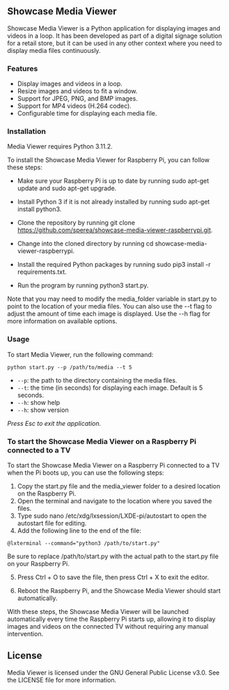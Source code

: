 ## Showcase Media Viewer

Showcase Media Viewer is a Python application for displaying images and videos in a loop. It has been developed as part of a digital signage solution for a retail store, but it can be used in any other context where you need to display media files continuously.

### Features
- Display images and videos in a loop.
- Resize images and videos to fit a window.
- Support for JPEG, PNG, and BMP images.
- Support for MP4 videos (H.264 codec).
- Configurable time for displaying each media file.

### Installation

Media Viewer requires Python 3.11.2.

To install the Showcase Media Viewer for Raspberry Pi, you can follow these steps:

- Make sure your Raspberry Pi is up to date by running sudo apt-get update and sudo apt-get upgrade.

- Install Python 3 if it is not already installed by running sudo apt-get install python3.

- Clone the repository by running git clone https://github.com/sperea/showcase-media-viewer-raspberrypi.git.

- Change into the cloned directory by running cd showcase-media-viewer-raspberrypi.

- Install the required Python packages by running sudo pip3 install -r requirements.txt.

- Run the program by running python3 start.py.

Note that you may need to modify the media_folder variable in start.py to point to the location of your media files. You can also use the --t flag to adjust the amount of time each image is displayed. Use the --h flag for more information on available options.

### Usage

To start Media Viewer, run the following command:

``
python start.py --p /path/to/media --t 5 
``

* `--p`: the path to the directory containing the media files.
* `--t`: the time (in seconds) for displaying each image. Default is 5 seconds.
* `--h`: show help
* `--h`: show version

*Press Esc to exit the application.*

### To start the Showcase Media Viewer on a Raspberry Pi connected to a TV 

To start the Showcase Media Viewer on a Raspberry Pi connected to a TV when the Pi boots up, you can use the following steps:

1. Copy the start.py file and the media_viewer folder to a desired location on the Raspberry Pi.
2. Open the terminal and navigate to the location where you saved the files.
3. Type sudo nano /etc/xdg/lxsession/LXDE-pi/autostart to open the autostart file for editing.
4. Add the following line to the end of the file:

``
@lxterminal --command="python3 /path/to/start.py"
``

Be sure to replace /path/to/start.py with the actual path to the start.py file on your Raspberry Pi.

5. Press Ctrl + O to save the file, then press Ctrl + X to exit the editor.

6. Reboot the Raspberry Pi, and the Showcase Media Viewer should start automatically.

With these steps, the Showcase Media Viewer will be launched automatically every time the Raspberry Pi starts up, allowing it to display images and videos on the connected TV without requiring any manual intervention.

## License

Media Viewer is licensed under the GNU General Public License v3.0. See the LICENSE file for more information.